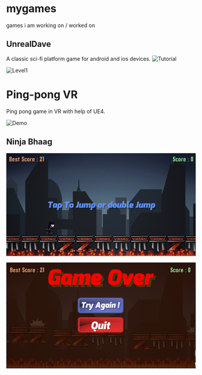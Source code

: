 # mygames
games i am working on / worked on

## UnrealDave
A classic sci-fi platform game for android and ios devices. 
![Tutorial](https://github.com/hackertron/mygames/blob/master/dave_tut.gif)

![Level1](https://github.com/hackertron/mygames/blob/master/level1_gif.gif)


# Ping-pong VR
 Ping pong game in VR with help of UE4.
 
 ![Demo](https://github.com/hackertron/mygames/blob/master/ping-pong_VR.gif)

## Ninja Bhaag
![Demo](https://github.com/hackertron/mygames/blob/master/6.PNG)

![Dead](https://github.com/hackertron/mygames/blob/master/5.PNG)


